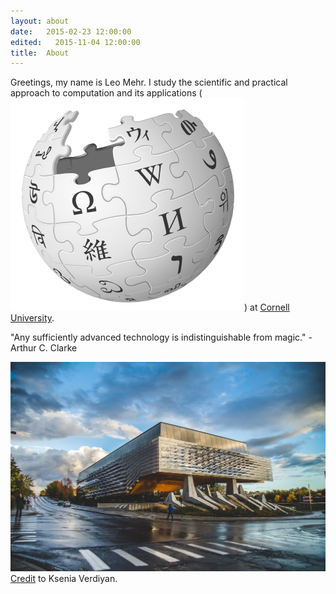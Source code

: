 ```yaml
---
layout: about
date:   2015-02-23 12:00:00
edited:   2015-11-04 12:00:00
title:  About
---
```


Greetings, my name is Leo Mehr.
I study the scientific and practical approach to computation and its applications (<a style="border:none" href="https://en.wikipedia.org/wiki/Computer_science"><img class="embedded-img" src="/images/wikipedia_globe.png" /></a>) at [Cornell University](https://www.cs.cornell.edu/).

"Any sufficiently advanced technology is indistinguishable from magic." - Arthur C. Clarke

<img class="large-img" src="/images/gates.jpg" />
<span class="subtle"><a href="https://plus.google.com/u/0/+Cornell/posts/QFboA7E6ovZ">Credit</a>
to Ksenia Verdiyan.</span>

